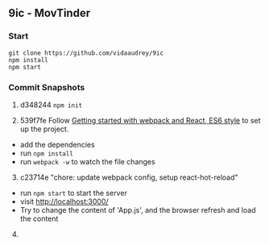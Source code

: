 ## 9ic - MovTinder 

### Start 
```
git clone https://github.com/vidaaudrey/9ic
npm install 
npm start 
```



### Commit Snapshots 
1. d348244  `npm init`


2. 539f7fe  Follow [Getting started with webpack and React, ES6 style](http://humaan.com/getting-started-with-webpack-and-react-es6-style/) to set up the project. 
  * add the dependencies
  * run `npm install`
  * run `webpack -w` to watch the file changes 

3. c23714e  "chore: update webpack config, setup react-hot-reload"
  * run `npm start` to start the server
  * visit [http://localhost:3000/](http://localhost:3000/)
  * Try to change the content of 'App.js', and the browser refresh and load the content 

4. 

